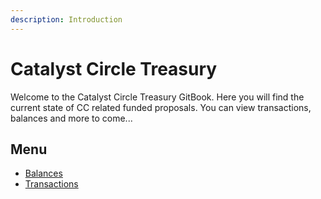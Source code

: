 ```yaml
---
description: Introduction
---
```


# Catalyst Circle Treasury

Welcome to the Catalyst Circle Treasury GitBook. Here you will find the current state of CC related funded proposals. You can view transactions, balances and more to come...

## Menu

* [Balances](<README (1).md>)
* [Transactions](transactions/)
